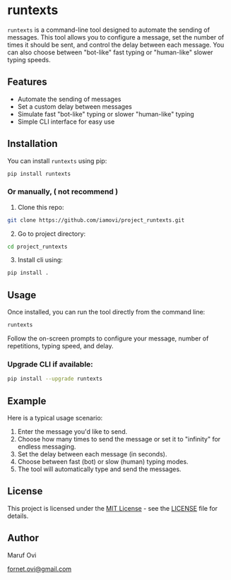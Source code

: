 # runtexts

`runtexts` is a command-line tool designed to automate the sending of messages. This tool allows you to configure a message, set the number of times it should be sent, and control the delay between each message. You can also choose between "bot-like" fast typing or "human-like" slower typing speeds.

## Features

- Automate the sending of messages
- Set a custom delay between messages
- Simulate fast "bot-like" typing or slower "human-like" typing
- Simple CLI interface for easy use

## Installation

You can install `runtexts` using pip:

```bash
pip install runtexts
```

### Or manually, ( not recommend )

1. Clone this repo:

```bash
git clone https://github.com/iamovi/project_runtexts.git
```

2. Go to project directory:

```bash
cd project_runtexts
````

3. Install cli using:

```bash
pip install .
```

## Usage

Once installed, you can run the tool directly from the command line:

```bash
runtexts
```

Follow the on-screen prompts to configure your message, number of repetitions, typing speed, and delay.

### Upgrade CLI if available:

```bash
pip install --upgrade runtexts
```

## Example

Here is a typical usage scenario:

1. Enter the message you'd like to send.
2. Choose how many times to send the message or set it to "infinity" for endless messaging.
3. Set the delay between each message (in seconds).
4. Choose between fast (bot) or slow (human) typing modes.
5. The tool will automatically type and send the messages.

## License

This project is licensed under the [MIT License](LICENSE) - see the [LICENSE](LICENSE) file for details.

## Author

Maruf Ovi

fornet.ovi@gmail.com